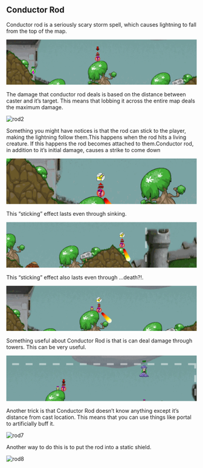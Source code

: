 ## Conductor Rod 


Conductor rod is a seriously scary storm spell, which causes lightning to fall from the top of the map.


![rod1](https://raw.githubusercontent.com/1IlIl/wikidata/main/storm/gifs/rod1.gif)


The damage that conductor rod deals is based on the distance between caster and it’s target. This means that lobbing it across the entire map deals the maximum damage.


![rod2](https://raw.githubusercontent.com/1IlIl/wikidata/main/storm/gifs/rod2.gif)


Something you might have notices is that the rod can stick to the player, making the lightning follow them.This happens when the rod hits a living creature. If this happens the rod becomes attached to them.Conductor rod, in addition to it’s initial damage, causes a strike to come down 


![rod3](https://raw.githubusercontent.com/1IlIl/wikidata/main/storm/gifs/rod3.gif)


This “sticking” effect lasts even through sinking.


![rod4](https://raw.githubusercontent.com/1IlIl/wikidata/main/storm/gifs/rod4.gif)


This “sticking” effect also lasts even through …death?!.


![rod5](https://raw.githubusercontent.com/1IlIl/wikidata/main/storm/gifs/rod5.gif)


Something useful about Conductor Rod is that is can deal damage through towers. This can be very useful.


![rod6](https://raw.githubusercontent.com/1IlIl/wikidata/main/storm/gifs/rod6.gif)


Another trick is that Conductor Rod doesn’t know anything except it’s distance from cast location. This means that you can use things like portal to artificially buff it.


![rod7](https://raw.githubusercontent.com/1IlIl/wikidata/main/storm/gifs/rod7.gif)


Another way to do this is to put the rod into a static shield.


![rod8](https://raw.githubusercontent.com/1IlIl/wikidata/main/storm/gifs/rod8.gif)

